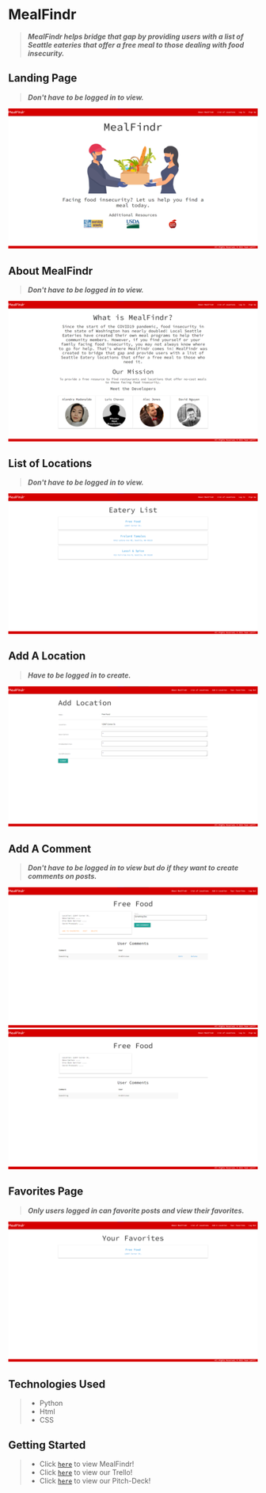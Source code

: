 # MealFindr
> ***MealFindr helps bridge that gap by providing users with a list of Seattle eateries that offer a free meal to those dealing with food insecurity.***

## Landing Page
> ***Don't have to be logged in to view.***

![alt text](/MealFindr_app/appimages/landingpage.png)

## About MealFindr
> ***Don't have to be logged in to view.***

![alt text](/MealFindr_app/appimages/aboutpage.png)

## List of Locations
> ***Don't have to be logged in to view.***

![alt text](/MealFindr_app/appimages/listoflocationsnotloggedin.png)

## Add A Location
> ***Have to be logged in to create.***

![alt text](/MealFindr_app/appimages/addinglocation.png)

## Add A Comment
> ***Don't have to be logged in to view but do if they want to create comments on posts.***

![alt text](/MealFindr_app/appimages/addingcommentloggedin.png) ![alt text](/MealFindr_app/appimages/commentsnotloggedin.png)

## Favorites Page
> ***Only users logged in can favorite posts and view their favorites.***

![alt text](/MealFindr_app/appimages/favoritepage.png)

## Technologies Used
> - Python
> - Html
> - CSS

## Getting Started
> - Click [`here`](https://mealfindr.herokuapp.com/) to view MealFindr!
> - Click [`here`](https://trello.com/b/cdVeSA2v/project-3) to view our Trello!
> - Click [`here`](https://docs.google.com/presentation/d/1IOPykVk5RuPUmEYRWj_jU8gjXgpB2QQZiVOMSu5sUVg/edit?pli=1#slide=id.p) to view our Pitch-Deck!

